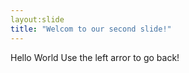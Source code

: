 ```yaml
---
layout:slide
title: "Welcom to our second slide!"
---
```

Hello World
Use the left arror to go back!
